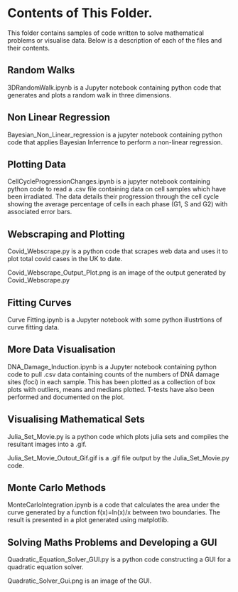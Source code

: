 # Contents of This Folder. 

This folder contains samples of code written to solve mathematical problems or visualise data. Below is a description of each of the files and their contents. 

## Random Walks

3DRandomWalk.ipynb is a Jupyter notebook containing python code that generates and plots a random walk in three dimensions. 

## Non Linear Regression

Bayesian_Non_Linear_regression is a jupyter notebook containing python code that applies Bayesian Inferrence to perform a non-linear regression. 

## Plotting Data

CellCycleProgressionChanges.ipynb is a jupyter notebook containing python code to read a .csv file containing data on cell samples which have been irradiated. The data details their progression through the cell cycle showing the average percentage of cells in each phase (G1, S and G2) with associated error bars. 

## Webscraping and Plotting

Covid_Webscrape.py is a python code that scrapes web data and uses it to plot total covid cases in the UK to date.

Covid_Webscrape_Output_Plot.png is an image of the output generated by Covid_Webscrape.py

## Fitting Curves

Curve Fitting.ipynb is a Jupyter notebook with some python illustrtions of curve fitting data. 

## More Data Visualisation

DNA_Damage_Induction.ipynb is a Jupyter notebook containing python code to pull .csv data containing counts of the numbers of DNA damage sites (foci) in each sample. This has been plotted as a collection of box plots with outliers, means and medians plotted. T-tests have also been performed and documented on the plot. 

## Visualising Mathematical Sets

Julia_Set_Movie.py is a python code which plots julia sets and compiles the resultant images into a .gif.

Julia_Set_Movie_Outout_Gif.gif is a .gif file output by the Julia_Set_Movie.py code. 

## Monte Carlo Methods

MonteCarloIntegration.ipynb is a code that calculates the area under the curve generated by a function f(x)=ln(x)/x between two boundaries. The result is presented in a plot generated using matplotlib.

## Solving Maths Problems and Developing a GUI

Quadratic_Equation_Solver_GUI.py is a python code constructing a GUI for a quadratic equation solver. 

Quadratic_Solver_Gui.png is an image of the GUI. 
